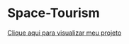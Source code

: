 # Space-Tourism
 <p>
    <a href="https://mateus-s-quintanilha.github.io/space-tourism-angular/index.html" target="_blank">Clique aqui para visualizar meu projeto</a>
 </p>

